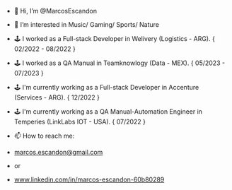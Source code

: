 - 👋 Hi, I’m @MarcosEscandon
- 👀 I’m interested in Music/ Gaming/ Sports/ Nature

- 🕹  I worked as a Full-stack Developer in Welivery (Logistics - ARG). { 02/2022 - 08/2022 }
- 🕹  I worked as a QA Manual in Teamknowlogy (Data - MEX). { 05/2023 - 07/2023 }
- 🕹  I'm currently working as a Full-stack Developer in Accenture (Services - ARG). { 12/2022 }
- 🕹  I'm currently working as a QA Manual-Automation Engineer in Temperies (LinkLabs IOT - USA).  { 07/2022 }

- 📫 How to reach me:
- marcos.escandon@gmail.com 
- or
- www.linkedin.com/in/marcos-escandon-60b80289

<!---
MarcosEscandon/MarcosEscandon is a ✨ special ✨ repository because its `README.md` (this file) appears on your GitHub profile.
You can click the Preview link to take a look at your changes.
--->
